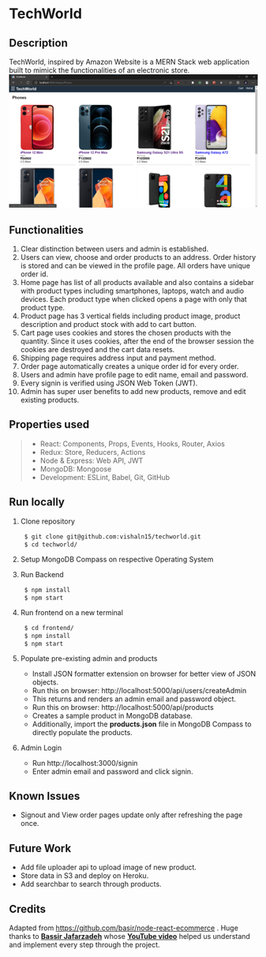 # TechWorld

## Description

TechWorld, inspired by Amazon Website is a MERN Stack web application built to mimick the functionalities of an electronic store. ![HomeScreen](/HomeScreen.png)

## Functionalities

1. Clear distinction between users and admin is established. 
2. Users can view, choose and order products to an address. Order history is stored and can be viewed in the profile page. All orders have unique order id.
3. Home page has list of all products available and also contains a sidebar with product types including smartphones, laptops, watch and audio devices. Each product type when clicked opens a page with only that product type. 
4. Product page has 3 vertical fields including product image, product description and product stock with add to cart button. 
5. Cart page uses cookies and stores the chosen products with the quantity. Since it uses cookies, after the end of the browser session the cookies are destroyed and the cart data resets. 
6. Shipping page requires address input and payment method. 
7. Order page automatically creates a unique order id for every order. 
8. Users and admin have profile page to edit name, email and password. 
9. Every signin is verified using JSON Web Token (JWT).
10. Admin has super user benefits to add new products, remove and edit existing products.  

## Properties used

> - React: Components, Props, Events, Hooks, Router, Axios
> - Redux: Store, Reducers, Actions
> - Node & Express: Web API,  JWT
> - MongoDB: Mongoose
> - Development: ESLint, Babel, Git, GitHub

## Run locally

1. Clone repository

        $ git clone git@github.com:vishaln15/techworld.git
        $ cd techworld/

2. Setup MongoDB Compass on respective Operating System

3. Run Backend

        $ npm install
        $ npm start

4. Run frontend on a new terminal

        $ cd frontend/
        $ npm install
        $ npm start

5. Populate pre-existing admin and products

    - Install JSON formatter extension on browser for better view of JSON objects.
    - Run this on browser: http://localhost:5000/api/users/createAdmin
    - This returns and renders an admin email and password object.
    - Run this on browser: http://localhost:5000/api/products
    - Creates a sample product in MongoDB database. 
    - Additionally, import the **products.json** file in MongoDB Compass to directly populate the products.

6. Admin Login

    - Run http://localhost:3000/signin
    - Enter admin email and password and click signin. 


## Known Issues

- Signout and View order pages update only after refreshing the page once.

## Future Work

- Add file uploader api to upload image of new product.
- Store data in S3 and deploy on Heroku. 
- Add searchbar to search through products.

## Credits

Adapted from https://github.com/basir/node-react-ecommerce . Huge thanks to **[Bassir Jafarzadeh](https://github.com/basir)** whose **[YouTube video](https://www.youtube.com/watch?v=Fy9SdZLBTOo)** helped us understand and implement every step through the project. 
